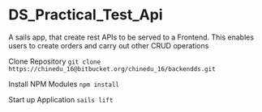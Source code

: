 # DS_Practical_Test_Api
A sails app, that create rest APIs to be served to a Frontend. This enables users to create orders and carry out other CRUD operations

Clone Repository
`git clone https://chinedu_16@bitbucket.org/chinedu_16/backendds.git`

Install NPM Modules
`npm install`

Start up Application
`sails lift`
